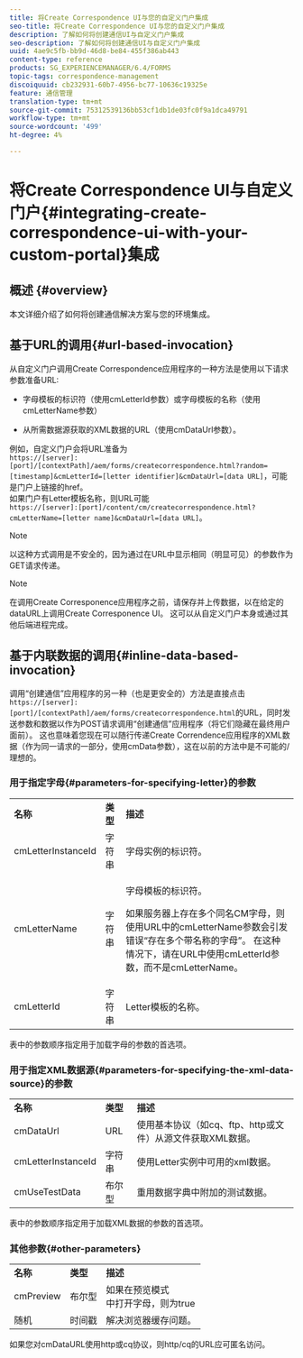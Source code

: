 ```yaml
---
title: 将Create Correspondence UI与您的自定义门户集成
seo-title: 将Create Correspondence UI与您的自定义门户集成
description: 了解如何将创建通信UI与自定义门户集成
seo-description: 了解如何将创建通信UI与自定义门户集成
uuid: 4ae9c5fb-bb9d-46d8-be84-455f386ab443
content-type: reference
products: SG_EXPERIENCEMANAGER/6.4/FORMS
topic-tags: correspondence-management
discoiquuid: cb232931-60b7-4956-bc77-10636c19325e
feature: 通信管理
translation-type: tm+mt
source-git-commit: 75312539136bb53cf1db1de03fc0f9a1dca49791
workflow-type: tm+mt
source-wordcount: '499'
ht-degree: 4%

---
```



# 将Create Correspondence UI与自定义门户{#integrating-create-correspondence-ui-with-your-custom-portal}集成

## 概述 {#overview}

本文详细介绍了如何将创建通信解决方案与您的环境集成。

## 基于URL的调用{#url-based-invocation}

从自定义门户调用Create Correspondence应用程序的一种方法是使用以下请求参数准备URL:

* 字母模板的标识符（使用cmLetterId参数）或字母模板的名称（使用cmLetterName参数）

* 从所需数据源获取的XML数据的URL（使用cmDataUrl参数）。

例如，自定义门户会将URL准备为\
`https://[server]:[port]/[contextPath]/aem/forms/createcorrespondence.html?random=[timestamp]&cmLetterId=[letter identifier]&cmDataUrl=[data URL]`，可能是门户上链接的href。\
如果门户有Letter模板名称，则URL可能\
`https://[server]:[port]/content/cm/createcorrespondence.html?cmLetterName=[letter name]&cmDataUrl=[data URL]`。

>[!NOTE]
>
>以这种方式调用是不安全的，因为通过在URL中显示相同（明显可见）的参数作为GET请求传递。

>[!NOTE]
>
>在调用Create Corresponence应用程序之前，请保存并上传数据，以在给定的dataURL上调用Create Corresponence UI。 这可以从自定义门户本身或通过其他后端进程完成。

## 基于内联数据的调用{#inline-data-based-invocation}

调用“创建通信”应用程序的另一种（也是更安全的）方法是直接点击`https://[server]:[port]/[contextPath]/aem/forms/createcorrespondence.html`的URL，同时发送参数和数据以作为POST请求调用“创建通信”应用程序（将它们隐藏在最终用户面前）。 这也意味着您现在可以随行传递Create Correndence应用程序的XML数据（作为同一请求的一部分，使用cmData参数），这在以前的方法中是不可能的/理想的。

### 用于指定字母{#parameters-for-specifying-letter}的参数

<table> 
 <tbody>
  <tr>
   <td><strong>名称</strong></td> 
   <td><strong>类型</strong></td> 
   <td><strong>描述</strong></td> 
  </tr>
  <tr>
   <td>cmLetterInstanceId</td> 
   <td>字符串</td> 
   <td>字母实例的标识符。</td> 
  </tr>
  <tr>
   <td>cmLetterName</td> 
   <td>字符串</td> 
   <td><p>字母模板的标识符。 </p> <p>如果服务器上存在多个同名CM字母，则使用URL中的cmLetterName参数会引发错误“存在多个带名称的字母”。 在这种情况下，请在URL中使用cmLetterId参数，而不是cmLetterName。</p> </td> 
  </tr>
  <tr>
   <td>cmLetterId</td> 
   <td>字符串</td> 
   <td>Letter模板的名称。</td> 
  </tr>
 </tbody>
</table>

表中的参数顺序指定用于加载字母的参数的首选项。

### 用于指定XML数据源{#parameters-for-specifying-the-xml-data-source}的参数

<table> 
 <tbody>
  <tr>
   <td><strong>名称</strong></td> 
   <td><strong>类型</strong></td> 
   <td><strong>描述</strong></td> 
  </tr>
  <tr>
   <td>cmDataUrl<br /> </td> 
   <td>URL</td> 
   <td>使用基本协议（如cq、ftp、http或文件）从源文件获取XML数据。<br /> </td> 
  </tr>
  <tr>
   <td>cmLetterInstanceId</td> 
   <td>字符串</td> 
   <td>使用Letter实例中可用的xml数据。</td> 
  </tr>
  <tr>
   <td>cmUseTestData</td> 
   <td>布尔型</td> 
   <td>重用数据字典中附加的测试数据。</td> 
  </tr>
 </tbody>
</table>

表中的参数顺序指定用于加载XML数据的参数的首选项。

### 其他参数{#other-parameters}

<table> 
 <tbody>
  <tr>
   <td><strong>名称</strong></td> 
   <td><strong>类型</strong></td> 
   <td><strong>描述</strong></td> 
  </tr>
  <tr>
   <td>cmPreview<br /> </td> 
   <td>布尔型</td> 
   <td>如果在预览模式<br />中打开字母，则为true </td> 
  </tr>
  <tr>
   <td>随机</td> 
   <td>时间戳</td> 
   <td>解决浏览器缓存问题。</td> 
  </tr>
 </tbody>
</table>

如果您对cmDataURL使用http或cq协议，则http/cq的URL应可匿名访问。
